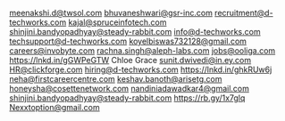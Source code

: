 meenakshi.d@twsol.com
bhuvaneshwari@gsr-inc.com 
recruitment@d-techworks.com
kajal@spruceinfotech.com
shinjini.bandyopadhyay@steady-rabbit.com
info@d-techworks.com
techsupport@d-techworks.com
koyelbiswas732128@gmail.com
careers@invobyte.com
rachna.singh@aleph-labs.com
 jobs@ooliga.com 
 https://lnkd.in/gGWPeGTW
 Chloe Grace
 sunit.dwivedi@in.ey.com
 HR@clickforge.com
 hiring@d-techworks.com
 https://lnkd.in/ghkRUw6j
 neha@firstcareercentre.com
  keshav.banoth@arisetg.com
honeysha@cosettenetwork.com
nandiniadawadkar4@gmail.com
shinjini.bandyopadhyay@steady-rabbit.com
 https://rb.gy/1x7glq
 Nexxtoption@gmail.com
